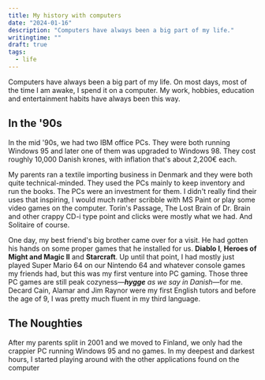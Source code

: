 ```yaml
---
title: My history with computers
date: "2024-01-16"
description: "Computers have always been a big part of my life."
writingtime: ""
draft: true
tags:
  - life
---
```


Computers have always been a big part of my life. On most days, most of the time I am awake, I spend it on a computer. My work, hobbies, education and entertainment habits have always been this way.

## In the '90s

In the mid '90s, we had two IBM office PCs. They were both running Windows 95 and later one of them was upgraded to Windows 98. They cost roughly 10,000 Danish krones, with inflation that's about 2,200€ each. 

My parents ran a textile importing business in Denmark and they were both quite technical-minded. They used the PCs mainly to keep inventory and run the books. The PCs were an investment for them. I didn't really find their uses that inspiring, I would much rather scribble with MS Paint or play some video games on the computer. Torin's Passage, The Lost Brain of Dr. Brain and other crappy CD-i type point and clicks were mostly what we had. And Solitaire of course.

One day, my best friend's big brother came over for a visit. He had gotten his hands on some proper games that he installed for us. __Diablo I__, __Heroes of Might and Magic II__ and __Starcraft__. Up until that point, I had mostly just played Super Mario 64 on our Nintendo 64 and whatever console games my friends had, but this was my first venture into PC gaming. Those three PC games are still peak cozyness—___hygge___ _as we say in Danish_—for me. Decard Cain, Alamar and Jim Raynor were my first English tutors and before the age of 9, I was pretty much fluent in my third language.

## The Noughties

After my parents split in 2001 and we moved to Finland, we only had the crappier PC running Windows 95 and no games. In my deepest and darkest hours, I started playing around with the other applications found on the computer